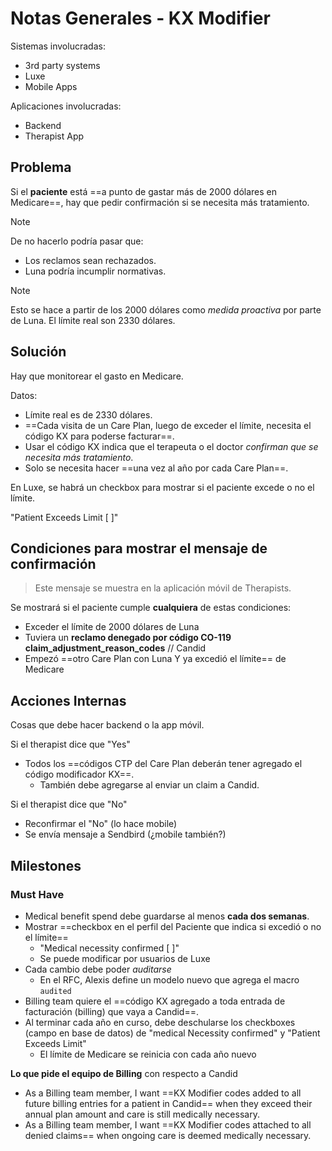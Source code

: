 # Notas Generales - KX Modifier

Sistemas involucradas:
- 3rd party systems
- Luxe
- Mobile Apps

Aplicaciones involucradas:
- Backend
- Therapist App

## Problema

Si el **paciente** está ==a punto de gastar más de 2000 dólares en Medicare==, hay que pedir confirmación si se necesita más tratamiento.

> [!Note]
> De no hacerlo podría pasar que:
>
> - Los reclamos sean rechazados.
> - Luna podría incumplir normativas.

> [!Note]
> Esto se hace a partir de los 2000 dólares como *medida proactiva* por parte de Luna. El límite real son 2330 dólares.

## Solución

Hay que monitorear el gasto en Medicare.

Datos:
- Límite real es de 2330 dólares.
- ==Cada visita de un Care Plan, luego de exceder el límite, necesita el código KX para poderse facturar==.
- Usar el código KX indica que el terapeuta o el doctor *confirman que se necesita más tratamiento*.
- Solo se necesita hacer ==una vez al año por cada Care Plan==.

En Luxe, se habrá un checkbox para mostrar si el paciente excede o no el límite.

"Patient Exceeds Limit [ ]"

## Condiciones para mostrar el mensaje de confirmación

> Este mensaje se muestra en la aplicación móvil de Therapists.

Se mostrará si el paciente cumple **cualquiera** de estas condiciones:

- Exceder el límite de 2000 dólares de Luna
- Tuviera un **reclamo denegado por código CO-119 claim_adjustment_reason_codes** // Candid
- Empezó ==otro Care Plan con Luna Y ya excedió el límite== de Medicare

## Acciones Internas

Cosas que debe hacer backend o la app móvil.

Si el therapist dice que "Yes"

- Todos los ==códigos CTP del Care Plan deberán tener agregado el código modificador KX==.
	- También debe agregarse al enviar un claim a Candid.

Si el therapist dice que "No"

- Reconfirmar el "No" (lo hace mobile)
- Se envía mensaje a Sendbird (¿mobile también?)

## Milestones

### Must Have

- Medical benefit spend debe guardarse al menos **cada dos semanas**.
- Mostrar ==checkbox en el perfil del Paciente que indica si excedió o no el límite==
	- "Medical necessity confirmed [ ]"
	- Se puede modificar por usuarios de Luxe
- Cada cambio debe poder *auditarse*
	- En el RFC, Alexis define un modelo nuevo que agrega el macro `audited`
- Billing team quiere el ==código KX agregado a toda entrada de facturación (billing) que vaya a Candid==.
- Al terminar cada año en curso, debe deschularse los checkboxes (campo en base de datos) de "medical Necessity confirmed" y "Patient Exceeds Limit"
	- El límite de Medicare se reinicia con cada año nuevo

**Lo que pide el equipo de Billing** con respecto a Candid

- As a Billing team member, I want ==KX Modifier codes added to all future billing entries for a patient in Candid== when they exceed their annual plan amount and care is still medically necessary.
- As a Billing team member, I want ==KX Modifier codes attached to all denied claims== when ongoing care is deemed medically necessary.